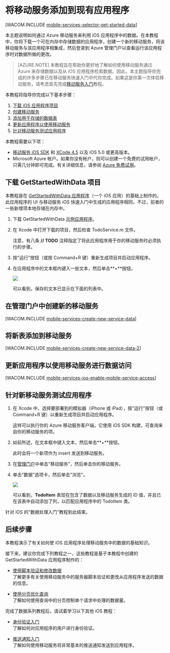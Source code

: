 <properties linkid="develop-mobile-tutorials-get-started-with-data-ios" urlDisplayName="数据处理入门" pageTitle="数据处理入门 (iOS) | 移动开发人员中心" metaKeywords="Azure iOS data, Azure mobile services data, " description="了解如何开始使用移动服务来利用 iOS 应用程序中的数据。" metaCanonical="" services="" documentationCenter="Mobile" title="Get started with data in Mobile Services" authors="glenga" solutions="" manager="" editor="" />
<tags ms.service=""
    ms.date="03/12/2015"
    wacn.date="04/11/2015"
    />



# 将移动服务添加到现有应用程序

[WACOM.INCLUDE [mobile-services-selector-get-started-data](../includes/mobile-services-selector-get-started-data.md)]

本主题说明如何通过 Azure 移动服务来利用 iOS 应用程序中的数据。在本教程中，你将下载一个可在内存中存储数据的应用程序，创建一个新的移动服务，将该移动服务与该应用程序相集成，然后登录到 Azure 管理门户以查看运行该应用程序时对数据所做的更改。

> [AZURE.NOTE] 本教程旨在帮助你更好地了解如何使用移动服务通过 Azure 来存储数据以及从 iOS 应用程序检索数据。因此，本主题指导你完成的许多步骤已在移动服务快速入门中代你完成。如果这是你第一次体验移动服务，请考虑首先完成[移动服务入门](/zh-cn/documentation/articles/mobile-services-ios-get-started/)教程。

本教程将指导你完成以下基本步骤：

1. [下载 iOS 应用程序项目]
2. [创建移动服务]
3. [添加用于存储的数据表]
4. [更新应用程序以使用移动服务]
5. [针对移动服务测试应用程序]

本教程需要以下项：

+ [移动服务 iOS SDK] 和 [XCode 4.5][安装 Xcode] 以及 iOS 5.0 或更高版本。
+ Microsoft Azure 帐户。如果你没有帐户，则可以创建一个免费的试用帐户，只需几分钟即可完成。有关详细信息，请参阅 <a href="/zh-cn/pricing/1rmb-trial/?WT.mc_id=A756A2826&amp;returnurl=http%3A%2F%2Fwww.windowsazure.cn%2Fzh-cn%2Fdevelop%2Fmobile%2Ftutorials%2Fget-started-with-data-ios%2F" target="_blank">Azure 免费试用</a>。</p></div>

## <a name="download-app"></a>下载 GetStartedWithData 项目

本教程是在 [GetStartedWithData 应用程序][GitHub]（一个 iOS 应用）的基础上制作的。此应用程序的 UI 与移动服务 iOS 快速入门中生成的应用程序相同，不过，前者的一些新增项本地存储在内存中。

1. 下载 GetStartedWithData [示例应用程序][GitHub]。 

2. 在 Xcode 中打开下载的项目，然后检查 TodoService.m 文件。

   	注意，有八条 **// TODO** 注释指定了将此应用程序用于你的移动服务时必须执行的步骤。

3. 按"运行"按钮（或按 Command+R 键）重新生成项目并启动应用程序。

4. 在应用程序中的文本框内键入一些文本，然后单击**+**按钮。

   	![][0]  

   	可以看到，保存的文本已显示在下面的列表中。

## <a name="create-service"></a>在管理门户中创建新的移动服务

[WACOM.INCLUDE [mobile-services-create-new-service-data](../includes/mobile-services-create-new-service-data.md)]

## <a name="add-table"></a>将新表添加到移动服务

[WACOM.INCLUDE [mobile-services-create-new-service-data-2](../includes/mobile-services-create-new-service-data-2.md)]

## <a name="update-app"></a>更新应用程序以使用移动服务进行数据访问

[WACOM.INCLUDE [mobile-services-ios-enable-mobile-service-access](../includes/mobile-services-ios-enable-mobile-service-access.md)]

## <a name="test-app"></a>针对新移动服务测试应用程序

1. 在 Xcode 中，选择要部署到的模拟器（iPhone 或 iPad），按"运行"按钮（或 Command+R 键）以重新生成项目并启动应用程序。

   	这样可以执行你的 Azure 移动服务客户端，它使用 iOS SDK 构建，可查询来自你的移动服务的项。

2. 如前所述，在文本框中键入文本，然后单击**+**按钮。

   	此时会将一个新项作为 insert 发送到移动服务。

3. 在[管理门户]中单击"移动服务"，然后单击你的移动服务。

4. 单击"数据"选项卡，然后单击"浏览"。

   	![][9]
  
   	可以看到，**TodoItem** 表现在包含了数据以及移动服务生成的 ID 值，并且已在该表中自动添加了列，以匹配应用程序中的 TodoItem 类。

针对 iOS 的"数据处理入门"教程到此结束。

## <a name="next-steps"> </a>后续步骤

本教程演示了有关如何使 iOS 应用程序处理移动服务中的数据的基础知识。 

接下来，建议你完成下列教程之一，这些教程是基于本教程中创建的 GetStartedWithData 应用程序制作的：

* [使用脚本验证和修改数据]
  <br/>了解更多有关使用移动服务中的服务器脚本验证和更改从应用程序发送的数据的信息。

* [使用分页优化查询]
  <br/>了解如何使用查询中的分页控制单个请求中处理的数据量。

完成了数据系列教程后，请试着学习以下其他 iOS 教程：

* [身份验证入门] 
	<br/>了解如何对应用程序的用户进行身份验证。

* [推送通知入门] 
  <br/>了解如何使用移动服务将非常基本的推送通知发送到应用程序。

<!-- Anchors. -->
[下载 iOS 应用程序项目]: #download-app
[创建移动服务]: #create-service
[添加用于存储的数据表]: #add-table
[更新应用程序以使用移动服务]: #update-app
[针对移动服务测试应用程序]: #test-app
[后续步骤]:#next-steps

<!-- Images. -->
[0]: ./media/mobile-services-ios-get-started-data/mobile-quickstart-startup-ios.png







[8]: ./media/mobile-services-ios-get-started-data/mobile-dashboard-tab.png
[9]: ./media/mobile-services-ios-get-started-data/mobile-todoitem-data-browse.png



<!-- URLs. -->
[使用脚本验证和修改数据]: /zh-cn/documentation/articles/mobile-services-windows-store-dotnet-validate-modify-data-server-scripts
[使用分页优化查询]: /zh-cn/documentation/articles/mobile-services-ios-add-paging-data
[移动服务入门]: /zh-cn/documentation/articles/mobile-services-javascript-backend-windows-store-dotnet-get-started-ios
[数据处理入门]: /zh-cn/documentation/articles/mobile-services-javascript-backend-windows-store-dotnet-get-started-with-data-ios
[身份验证入门]: /zh-cn/documentation/articles/mobile-services-javascript-backend-windows-store-dotnet-get-started-with-users-ios
[推送通知入门]: /zh-cn/documentation/articles/mobile-services-javascript-backend-windows-store-dotnet-get-started-with-push-ios

[Azure 管理门户]: https://manage.windowsazure.cn/
[管理门户]: https://manage.windowsazure.cn/
[安装 Xcode]: https://developer.apple.com/xcode/
[移动服务 iOS SDK]: https://github.com/Azure/azure-mobile-services/blob/master/CHANGELOG.ios#sdk-downloads
[GitHub]:  http://go.microsoft.com/fwlink/p/?LinkId=268622
[GitHub 存储库]: http://go.microsoft.com/fwlink/p/?LinkId=268784
